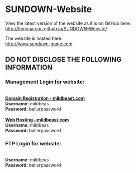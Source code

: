 # SUNDOWN-Website
View the latest version of the website as it is on GitHub here:<br/>
<a href="http://hongaaronc.github.io/SUNDOWN-Website/">http://hongaaronc.github.io/SUNDOWN-Website/</a>


The website is hosted here:<br/>
<a href="http://www.sundown-game.com">http://www.sundown-game.com</a>


<h2>DO NOT DISCLOSE THE FOLLOWING INFORMATION</h2>
<p>
  <h3>Management Login for website:</h3><br/>
  <b><a href="siteground.com">Domain Registration - mildbeast.com</a></b><br/>
  <b>Username:</b> mildbeas<br/>
  <b>Password:</b> ballerpassword<br/>
  <br/>
  <b><a href="siteground.com">Web Hosting - mildbeast.com</a></b><br/>
  <b>Username:</b> mildbeas<br/>
  <b>Password:</b> ballerpassword<br/>
</p>
<p>
  <h3>FTP Login for website:</h3><br/>
  <b>Username:</b> mildbeas<br/>
  <b>Password:</b> ballerpassword<br/>
</p>

